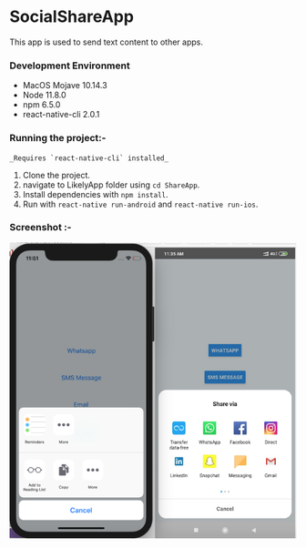 # SocialShareApp

This app is used to send text content to other apps.

### Development Environment 
- MacOS Mojave 10.14.3
- Node 11.8.0
- npm 6.5.0
- react-native-cli 2.0.1

### Running the project:-
    _Requires `react-native-cli` installed_
1. Clone the project.
2. navigate to LikelyApp folder using `cd ShareApp`.
3. Install dependencies with `npm install`.
4. Run with `react-native run-android` and `react-native run-ios`.

### Screenshot :-

![ScreenShot](/images/shareImage.png)


